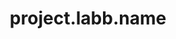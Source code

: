 ---
unique-name: labb
type: identity
title: project.labb.name
description: project.labb.desc
launch-date: 2015
website: https://www.abbluiz.com/
git-url:
license-url:
founders: ["labb"]
pinned: true
hidden: false
layout: project
---